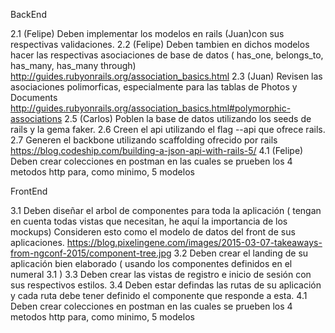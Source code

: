 BackEnd

2.1 (Felipe) Deben implementar los modelos en rails 
(Juan)con sus respectivas validaciones.
2.2 (Felipe) Deben tambien en dichos modelos hacer las respectivas asociaciones de base de datos ( has_one, belongs_to, has_many, has_many through) http://guides.rubyonrails.org/association_basics.html
2.3 (Juan) Revisen las asociaciones polimorficas, especialmente para las tablas de Photos y Documents http://guides.rubyonrails.org/association_basics.html#polymorphic-associations
2.5 (Carlos) Poblen la base de datos utilizando los seeds de rails y la gema faker.
2.6 Creen el api utilizando el flag --api que ofrece rails.
2.7 Generen el backbone utilizando scaffolding ofrecido por rails https://blog.codeship.com/building-a-json-api-with-rails-5/
4.1 (Felipe) Deben crear colecciones en postman en las cuales se prueben los 4 metodos http para, como minimo, 5 modelos

FrontEnd

3.1 Deben diseñar el arbol de componentes para toda la aplicación ( tengan en cuenta todas vistas que necesitan, he aquí la importancia de los mockups) Consideren esto como el modelo de datos del front de sus aplicaciones. https://blog.pixelingene.com/images/2015-03-07-takeaways-from-ngconf-2015/component-tree.jpg
3.2 Deben crear el landing de su aplicación bien elaborado ( usando los componentes definidos en el numeral 3.1 )
3.3 Deben crear las vistas de registro e inicio de sesión con sus respectivos estilos.
3.4 Deben estar defindas las rutas de su aplicación y cada ruta debe tener definido el componente que responde a esta.
4.1 Deben crear colecciones en postman en las cuales se prueben los 4 metodos http para, como minimo, 5 modelos